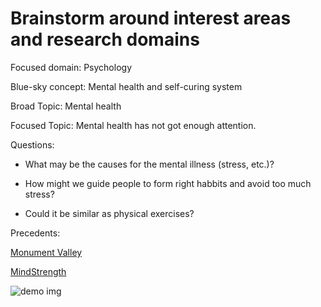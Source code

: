 # Brainstorm around interest areas and research domains

Focused domain: Psychology

Blue-sky concept: Mental health and self-curing system

Broad Topic: Mental health

Focused Topic: Mental health has not got enough attention.

Questions: 
* What may be the causes for the mental illness (stress, etc.)?

* How might we guide people to form right habbits and avoid too much stress?

* Could it be similar as physical exercises?

Precedents:

[Monument Valley](https://itunes.apple.com/us/app/monument-valley/id728293409?mt=8)

[MindStrength](https://www.mindstrengthproject.com/mindstrength/)

![demo img](https://github.com/youozhan/mfadt-majorstudio-1/raw/master/Assignments/Assets/FullSizeRender.jpg "Post-it note")